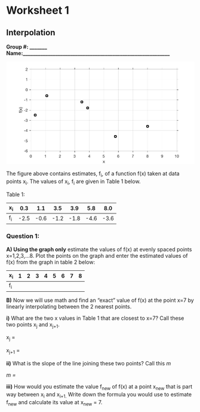 # Worksheet 1

## Interpolation 

**Group \#: \_\_\_\_\_\_\_ <br>
Name:\_\_\_\_\_\_\_\_\_\_\_\_\_\_\_\_\_\_\_\_\_\_\_\_\_\_\_\_\_\_\_\_\_\_\_\_\_\_\_\_\_\_\_\_\_\_\_\_\_\_\_\_\_\_\_\_\_\_\_**

<img src='../_static/media11/week11_WS01-001.png'>

The figure above contains estimates, f<sub>i</sub>, of a function f(x)
taken at data points x<sub>i</sub>. The values of x<sub>i</sub>,
f<sub>i</sub> are given in Table 1 below.

Table 1:

| x<sub>i</sub> | 0.3   | 1.1   | 3.5   | 3.9   | 5.8   | 8.0   |
|---------------|-------|-------|-------|-------|-------|-------|
| f<sub>i</sub> | \-2.5 | \-0.6 | \-1.2 | \-1.8 | \-4.6 | \-3.6 |

### Question 1:

**A) Using the graph only** estimate the values of f(x) at evenly
spaced points x=1,2,3,…8. Plot the points on the graph and enter the estimated values of f(x) from the graph in table 2 below:

| x<sub>i</sub> | 1 | 2 | 3 | 4 | 5 | 6 | 7 | 8 |
|---------------|---|---|---|---|---|---|---|---|
| f<sub>i</sub> |   |   |   |   |   |   |   |   |

**B)** Now we will use math and find an “exact” value of f(x) at the point x=7 by linearly interpolating between the 2 nearest points.
    
**i)** What are the two x values in Table 1 that are closest to x=7? Call these two points x<sub>j</sub> and x<sub>j+1</sub>.

x<sub>j</sub> =
 
x<sub>j+1</sub> =

**ii)** What is the slope of the line joining these two points? Call this
    *m*

*m =*

**iii)** How would you estimate the value f<sub>new</sub> of f(x) at a point
    x<sub>new</sub> that is part way between x<sub>i</sub> and
    x<sub>i+1.</sub> Write down the formula you would use to estimate
    f<sub>new</sub> and calculate its value at x<sub>new</sub> = 7.
